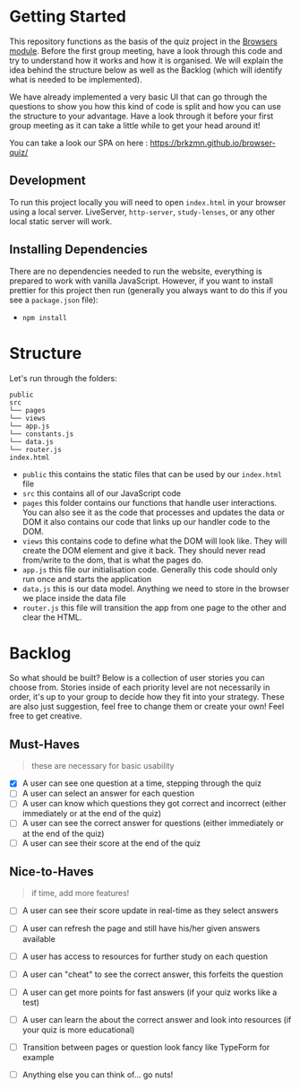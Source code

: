 # Getting Started

This repository functions as the basis of the quiz project in the [Browsers module](https://github.com/HackYourFuture/Browsers). Before the first group meeting, have a look through this code and try to understand how it works and how it is organised. We will explain the idea behind the structure below as well as the Backlog (which will identify what is needed to be implemented).

We have already implemented a very basic UI that can go through the questions to show you how this kind of code is split and how you can use the structure to your advantage. Have a look through it before your first group meeting as it can take a little while to get your head around it!

You can take a look our SPA on here : https://brkzmn.github.io/browser-quiz/

## Development

To run this project locally you will need to open `index.html` in your browser using a local server. LiveServer, `http-server`, `study-lenses`, or any other local static server will work.

## Installing Dependencies

There are no dependencies needed to run the website, everything is prepared to work with vanilla JavaScript. However, if you want to install prettier for this project then run (generally you always want to do this if you see a `package.json` file):

- `npm install`

# Structure

Let's run through the folders:

```
public
src
└── pages
└── views
└── app.js
└── constants.js
└── data.js
└── router.js
index.html
```

- `public` this contains the static files that can be used by our `index.html` file
- `src` this contains all of our JavaScript code
 - `pages` this folder contains our functions that handle user interactions. You can also see it as the code that processes and updates the data or DOM
  it also contains our code that links up our handler code to the DOM.
 - `views` this contains code to define what the DOM will look like. They will create the DOM element and give it back. They should never read from/write to the dom, that is what the pages do.
- `app.js` this file our initialisation code. Generally this code should only run once and starts the application
- `data.js` this is our data model. Anything we need to store in the browser we place inside the data file
- `router.js` this file will transition the app from one page to the other and clear the HTML.

# Backlog

So what should be built? Below is a collection of user stories you can choose from. Stories inside of each priority level are not necessarily in order, it's up to your group to decide how they fit into your strategy. These are also just suggestion, feel free to change them or create your own! Feel free to get creative.

## Must-Haves

> these are necessary for basic usability

- [x] A user can see one question at a time, stepping through the quiz
- [ ] A user can select an answer for each question
- [ ] A user can know which questions they got correct and incorrect (either immediately or at the end of the quiz)
- [ ] A user can see the correct answer for questions (either immediately or at the end of the quiz)
- [ ] A user can see their score at the end of the quiz

## Nice-to-Haves

> if time, add more features!

- [ ] A user can see their score update in real-time as they select answers
- [ ] A user can refresh the page and still have his/her given answers available
- [ ] A user has access to resources for further study on each question
- [ ] A user can "cheat" to see the correct answer, this forfeits the question
- [ ] A user can get more points for fast answers (if your quiz works like a test)
- [ ] A user can learn the about the correct answer and look into resources (if your quiz is more educational)
- [ ] Transition between pages or question look fancy like TypeForm for example
- [ ] Anything else you can think of... go nuts!



